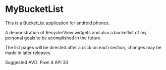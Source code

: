 # MyBucketList

This is a BucketList application for android phones. 

A demonstration of RecyclerView widgets and also a bucketlist of my personal goals to be acomplished in the future. 

The list pages will be directed after a click on each section, changes may be made in later releases. 

Suggested AVD: Pixel 4 API 33
